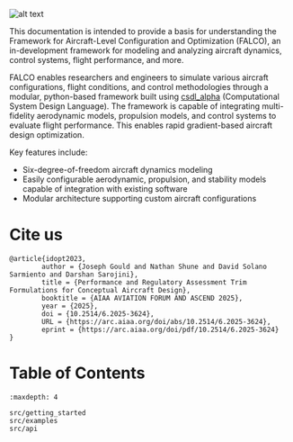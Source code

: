 

![alt text](/src/images/FALCO.jpg "FALCO Logo")


This documentation is intended to provide a basis for understanding the Framework for Aircraft-Level Configuration and Optimization (FALCO), an in-development framework for modeling and analyzing aircraft dynamics, control systems, flight performance, and more.

FALCO enables researchers and engineers to simulate various aircraft configurations, flight conditions, and control methodologies through a modular, python-based framework built using [csdl_alpha](https://github.com/LSDOlab/CSDL_alpha) (Computational System Design Language). The framework is capable of integrating multi-fidelity aerodynamic models, propulsion models, and control systems to evaluate flight performance. This enables rapid gradient-based aircraft design optimization.

Key features include:
- Six-degree-of-freedom aircraft dynamics modeling
- Easily configurable aerodynamic, propulsion, and stability models capable of integration with existing software
- Modular architecture supporting custom aircraft configurations

# Cite us
```none
@article{idopt2023,
        author = {Joseph Gould and Nathan Shune and David Solano Sarmiento and Darshan Sarojini},
        title = {Performance and Regulatory Assessment Trim Formulations for Conceptual Aircraft Design},
        booktitle = {AIAA AVIATION FORUM AND ASCEND 2025},
        year = {2025},
        doi = {10.2514/6.2025-3624},
        URL = {https://arc.aiaa.org/doi/abs/10.2514/6.2025-3624},
        eprint = {https://arc.aiaa.org/doi/pdf/10.2514/6.2025-3624}
}
```


# Table of Contents
```{toctree}
:maxdepth: 4

src/getting_started
src/examples
src/api
```